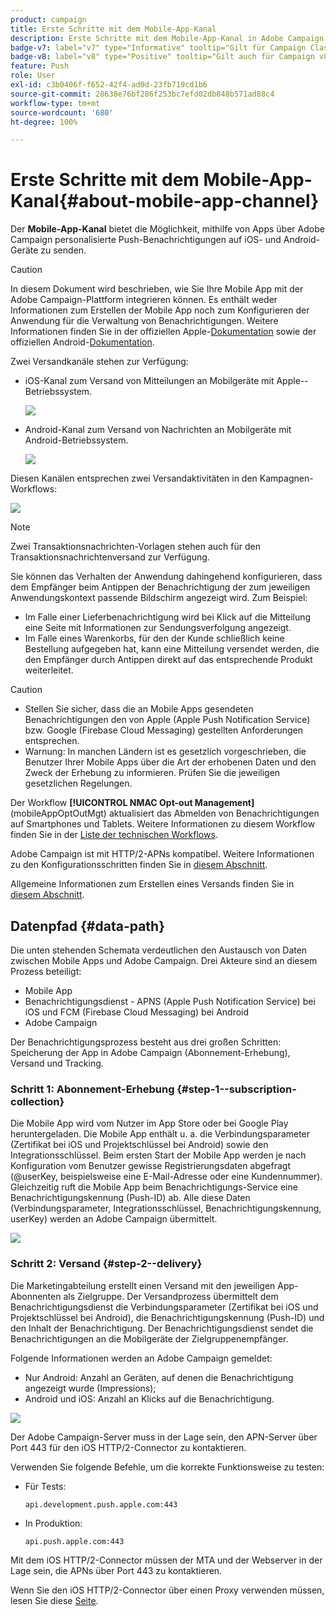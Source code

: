 ```yaml
---
product: campaign
title: Erste Schritte mit dem Mobile-App-Kanal
description: Erste Schritte mit dem Mobile-App-Kanal in Adobe Campaign
badge-v7: label="v7" type="Informative" tooltip="Gilt für Campaign Classic v7"
badge-v8: label="v8" type="Positive" tooltip="Gilt auch für Campaign v8"
feature: Push
role: User
exl-id: c3b0406f-f652-42f4-ad0d-23fb719cd1b6
source-git-commit: 28638e76bf286f253bc7efd02db848b571ad88c4
workflow-type: tm+mt
source-wordcount: '680'
ht-degree: 100%

---
```


# Erste Schritte mit dem Mobile-App-Kanal{#about-mobile-app-channel}

Der **Mobile-App-Kanal** bietet die Möglichkeit, mithilfe von Apps über Adobe Campaign personalisierte Push-Benachrichtigungen auf iOS- und Android-Geräte zu senden.

>[!CAUTION]
>
>In diesem Dokument wird beschrieben, wie Sie Ihre Mobile App mit der Adobe Campaign-Plattform integrieren können. Es enthält weder Informationen zum Erstellen der Mobile App noch zum Konfigurieren der Anwendung für die Verwaltung von Benachrichtigungen. Weitere Informationen finden Sie in der offiziellen Apple-[Dokumentation](https://developer.apple.com/) sowie der offiziellen Android-[Dokumentation](https://developer.android.com/index.html).

Zwei Versandkanäle stehen zur Verfügung:

* iOS-Kanal zum Versand von Mitteilungen an Mobilgeräte mit Apple--Betriebssystem.

  ![](assets/nmac_intro_2.png)

* Android-Kanal zum Versand von Nachrichten an Mobilgeräte mit Android-Betriebssystem.

  ![](assets/nmac_intro_1.png)

Diesen Kanälen entsprechen zwei Versandaktivitäten in den Kampagnen-Workflows:

![](assets/nmac_intro_3.png)


>[!NOTE]
>
>Zwei Transaktionsnachrichten-Vorlagen stehen auch für den Transaktionsnachrichtenversand zur Verfügung.

Sie können das Verhalten der Anwendung dahingehend konfigurieren, dass dem Empfänger beim Antippen der Benachrichtigung der zum jeweiligen Anwendungskontext passende Bildschirm angezeigt wird. Zum Beispiel:

* Im Falle einer Lieferbenachrichtigung wird bei Klick auf die Mitteilung eine Seite mit Informationen zur Sendungsverfolgung angezeigt.
* Im Falle eines Warenkorbs, für den der Kunde schließlich keine Bestellung aufgegeben hat, kann eine Mitteilung versendet werden, die den Empfänger durch Antippen direkt auf das entsprechende Produkt weiterleitet.

>[!CAUTION]
>
>* Stellen Sie sicher, dass die an Mobile Apps gesendeten Benachrichtigungen den von Apple (Apple Push Notification Service) bzw. Google (Firebase Cloud Messaging) gestellten Anforderungen entsprechen.
>* Warnung: In manchen Ländern ist es gesetzlich vorgeschrieben, die Benutzer Ihrer Mobile Apps über die Art der erhobenen Daten und den Zweck der Erhebung zu informieren. Prüfen Sie die jeweiligen gesetzlichen Regelungen.

Der Workflow **[!UICONTROL NMAC Opt-out Management]** (mobileAppOptOutMgt) aktualisiert das Abmelden von Benachrichtigungen auf Smartphones und Tablets. Weitere Informationen zu diesem Workflow finden Sie in der [Liste der technischen Workflows](../../workflow/using/about-technical-workflows.md).

Adobe Campaign ist mit HTTP/2-APNs kompatibel. Weitere Informationen zu den Konfigurationsschritten finden Sie in [diesem Abschnitt](configuring-the-mobile-application.md).

Allgemeine Informationen zum Erstellen eines Versands finden Sie in [diesem Abschnitt](steps-about-delivery-creation-steps.md).

## Datenpfad {#data-path}

Die unten stehenden Schemata verdeutlichen den Austausch von Daten zwischen Mobile Apps und Adobe Campaign. Drei Akteure sind an diesem Prozess beteiligt:

* Mobile App
* Benachrichtigungsdienst - APNS (Apple Push Notification Service) bei iOS und FCM (Firebase Cloud Messaging) bei Android
* Adobe Campaign

Der Benachrichtigungsprozess besteht aus drei großen Schritten: Speicherung der App in Adobe Campaign (Abonnement-Erhebung), Versand und Tracking.

### Schritt 1: Abonnement-Erhebung {#step-1--subscription-collection}

Die Mobile App wird vom Nutzer im App Store oder bei Google Play heruntergeladen. Die Mobile App enthält u. a. die Verbindungsparameter (Zertifikat bei iOS und Projektschlüssel bei Android) sowie den Integrationsschlüssel. Beim ersten Start der Mobile App werden je nach Konfiguration vom Benutzer gewisse Registrierungsdaten abgefragt (@userKey, beispielsweise eine E-Mail-Adresse oder eine Kundennummer). Gleichzeitig ruft die Mobile App beim Benachrichtigungs-Service eine Benachrichtigungskennung (Push-ID) ab. Alle diese Daten (Verbindungsparameter, Integrationsschlüssel, Benachrichtigungskennung, userKey) werden an Adobe Campaign übermittelt.

![](assets/nmac_register_view.png)

### Schritt 2: Versand {#step-2--delivery}

Die Marketingabteilung erstellt einen Versand mit den jeweiligen App-Abonnenten als Zielgruppe. Der Versandprozess übermittelt dem Benachrichtigungsdienst die Verbindungsparameter (Zertifikat bei iOS und Projektschlüssel bei Android), die Benachrichtigungskennung (Push-ID) und den Inhalt der Benachrichtigung. Der Benachrichtigungsdienst sendet die Benachrichtigungen an die Mobilgeräte der Zielgruppenempfänger.

Folgende Informationen werden an Adobe Campaign gemeldet:

* Nur Android: Anzahl an Geräten, auf denen die Benachrichtigung angezeigt wurde (Impressions);
* Android und iOS: Anzahl an Klicks auf die Benachrichtigung.

![](assets/nmac_delivery_view.png)

Der Adobe Campaign-Server muss in der Lage sein, den APN-Server über Port 443 für den iOS HTTP/2-Connector zu kontaktieren. 

Verwenden Sie folgende Befehle, um die korrekte Funktionsweise zu testen:

* Für Tests:

  ```
  api.development.push.apple.com:443
  ```

* In Produktion:

  ```
  api.push.apple.com:443
  ```

Mit dem iOS HTTP/2-Connector müssen der MTA und der Webserver in der Lage sein, die APNs über Port 443 zu kontaktieren.

Wenn Sie den iOS HTTP/2-Connector über einen Proxy verwenden müssen, lesen Sie diese [Seite](../../installation/using/file-res-management.md#proxy-connection-configuration).
